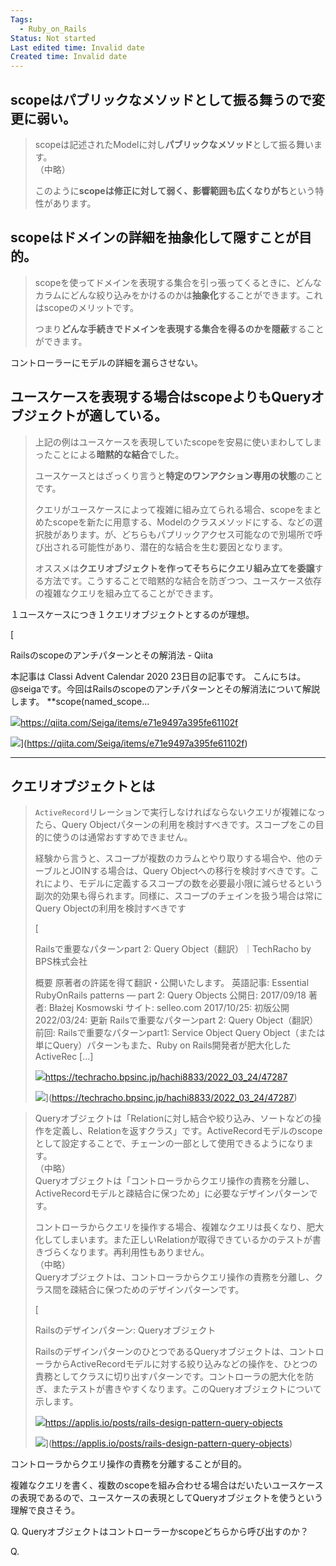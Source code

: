 ```yaml
---
Tags:
  - Ruby_on_Rails
Status: Not started
Last edited time: Invalid date
Created time: Invalid date
---
```

## scopeはパブリックなメソッドとして振る舞うので変更に弱い。

> scopeは記述されたModelに対し**パブリックなメソッド**として振る舞います。  
> （中略）
> 
> このように**scopeは修正に対して弱く、影響範囲も広くなりがち**という特性があります。

  

## scopeはドメインの詳細を抽象化して隠すことが目的。

> scopeを使ってドメインを表現する集合を引っ張ってくるときに、どんなカラムにどんな絞り込みをかけるのかは**抽象化**することができます。これはscopeのメリットです。
> 
> つまり**どんな手続きでドメインを表現する集合を得るのかを隠蔽**することができます。

コントローラーにモデルの詳細を漏らさせない。

  

## ユースケースを表現する場合はscopeよりもQueryオブジェクトが適している。

> 上記の例はユースケースを表現していたscopeを安易に使いまわしてしまったことによる**暗黙的な結合**でした。
> 
> ユースケースとはざっくり言うと**特定のワンアクション専用の状態**のことです。
> 
> クエリがユースケースによって複雑に組み立てられる場合、scopeをまとめたscopeを新たに用意する、Modelのクラスメソッドにする、などの選択肢があります。が、どちらもパプリックアクセス可能なので別場所で呼び出される可能性があり、潜在的な結合を生む要因となります。
> 
> オススメは**クエリオブジェクトを作ってそちらにクエリ組み立てを委譲**する方法です。こうすることで暗黙的な結合を防ぎつつ、ユースケース依存の複雑なクエリを組み立てることができます。

１ユースケースにつき１クエリオブジェクトとするのが理想。

  

[

Railsのscopeのアンチパターンとその解消法 - Qiita

本記事は Classi Advent Calendar 2020 23日目の記事です。 こんにちは。@seigaです。今回はRailsのscopeのアンチパターンとその解消法について解説します。 **scope(named_scope...

![](https://cdn.qiita.com/assets/favicons/public/apple-touch-icon-ec5ba42a24ae923f16825592efdc356f.png)https://qiita.com/Seiga/items/e71e9497a395fe61102f

![](https://qiita-user-contents.imgix.net/https%3A%2F%2Fcdn.qiita.com%2Fassets%2Fpublic%2Farticle-ogp-background-9f5428127621718a910c8b63951390ad.png?ixlib=rb-4.0.0&w=1200&mark64=aHR0cHM6Ly9xaWl0YS11c2VyLWNvbnRlbnRzLmltZ2l4Lm5ldC9-dGV4dD9peGxpYj1yYi00LjAuMCZ3PTkxNiZ0eHQ9UmFpbHMlRTMlODElQUVzY29wZSVFMyU4MSVBRSVFMyU4MiVBMiVFMyU4MyVCMyVFMyU4MyU4MSVFMyU4MyU5MSVFMyU4MiVCRiVFMyU4MyVCQyVFMyU4MyVCMyVFMyU4MSVBOCVFMyU4MSU5RCVFMyU4MSVBRSVFOCVBNyVBMyVFNiVCNiU4OCVFNiVCMyU5NSZ0eHQtY29sb3I9JTIzMjEyMTIxJnR4dC1mb250PUhpcmFnaW5vJTIwU2FucyUyMFc2JnR4dC1zaXplPTU2JnR4dC1jbGlwPWVsbGlwc2lzJnR4dC1hbGlnbj1sZWZ0JTJDdG9wJnM9MmU3MjgwZWE4YTU5Y2M5OTNkYzAwMzc4YjY5ZWY0Nzk&mark-x=142&mark-y=112&blend64=aHR0cHM6Ly9xaWl0YS11c2VyLWNvbnRlbnRzLmltZ2l4Lm5ldC9-dGV4dD9peGxpYj1yYi00LjAuMCZ3PTYxNiZ0eHQ9JTQwU2VpZ2EmdHh0LWNvbG9yPSUyMzIxMjEyMSZ0eHQtZm9udD1IaXJhZ2lubyUyMFNhbnMlMjBXNiZ0eHQtc2l6ZT0zNiZ0eHQtYWxpZ249bGVmdCUyQ3RvcCZzPTA4Zjc1YzQyNmY1YTg4MzFiYzZmZjc3OTQzMDcxYTUy&blend-x=142&blend-y=491&blend-mode=normal&s=97aeaeef5f2057b3ee348ed78a6f71af)](https://qiita.com/Seiga/items/e71e9497a395fe61102f)

  

  

---

  

## クエリオブジェクトとは

> `ActiveRecord`リレーションで実行しなければならないクエリが複雑になったら、Query Objectパターンの利用を検討すべきです。スコープをこの目的に使うのは通常おすすめできません。
> 
> 経験から言うと、スコープが複数のカラムとやり取りする場合や、他のテーブルとJOINする場合は、Query Objectへの移行を検討すべきです。これにより、モデルに定義するスコープの数を必要最小限に減らせるという副次的効果も得られます。同様に、スコープのチェインを扱う場合は常にQuery Objectの利用を検討すべきです
> 
> [
> 
> Railsで重要なパターンpart 2: Query Object（翻訳）｜TechRacho by BPS株式会社
> 
> 概要 原著者の許諾を得て翻訳・公開いたします。 英語記事: Essential RubyOnRails patterns — part 2: Query Objects 公開日: 2017/09/18 著者: Błażej Kosmowski サイト: selleo.com 2017/10/25: 初版公開 2022/03/24: 更新 Railsで重要なパターンpart 2: Query Object（翻訳） 前回: Railsで重要なパターンpart1: Service Object Query Object（または単にQuery）パターンもまた、Ruby on Rails開発者が肥大化したActiveRec […]
> 
> ![](https://techracho.bpsinc.jp/wp-content/uploads/2017/09/cropped-techracho_official_icon-1-192x192.png)https://techracho.bpsinc.jp/hachi8833/2022_03_24/47287
> 
> ![](https://techracho.bpsinc.jp/wp-content/uploads/2017/10/rails_query_object_pattern_eyecatch2-min.png)](https://techracho.bpsinc.jp/hachi8833/2022_03_24/47287)

  

> Queryオブジェクトは「Relationに対し結合や絞り込み、ソートなどの操作を定義し、Relationを返すクラス」です。ActiveRecordモデルのscopeとして設定することで、チェーンの一部として使用できるようになります。  
> （中略）  
> Queryオブジェクトは「コントローラからクエリ操作の責務を分離し、ActiveRecordモデルと疎結合に保つため」に必要なデザインパターンです。
> 
> コントローラからクエリを操作する場合、複雑なクエリは長くなり、肥大化してしまいます。また正しいRelationが取得できているかのテストが書きづらくなります。再利用性もありません。  
> （中略）  
> Queryオブジェクトは、コントローラからクエリ操作の責務を分離し、クラス間を疎結合に保つためのデザインパターンです。
> 
> [
> 
> Railsのデザインパターン: Queryオブジェクト
> 
> RailsのデザインパターンのひとつであるQueryオブジェクトは、コントローラからActiveRecordモデルに対する絞り込みなどの操作を、ひとつの責務としてクラスに切り出すパターンです。コントローラの肥大化を防ぎ、またテストが書きやすくなります。このQueryオブジェクトについて示します。
> 
> ![](https://applis.io/favicon.svg)https://applis.io/posts/rails-design-pattern-query-objects
> 
> ![](https://applis.io/api/og?title=Rails%E3%81%AE%E3%83%87%E3%82%B6%E3%82%A4%E3%83%B3%E3%83%91%E3%82%BF%E3%83%BC%E3%83%B3%3A+Query%E3%82%AA%E3%83%96%E3%82%B8%E3%82%A7%E3%82%AF%E3%83%88&tag=Ruby+on+Rails)](https://applis.io/posts/rails-design-pattern-query-objects)

  

コントローラからクエリ操作の責務を分離することが目的。

複雑なクエリを書く、複数のscopeを組み合わせる場合はだいたいユースケースの表現であるので、ユースケースの表現としてQueryオブジェクトを使うという理解で良さそう。

Q. Queryオブジェクトはコントローラーかscopeどちらから呼び出すのか？

Q.